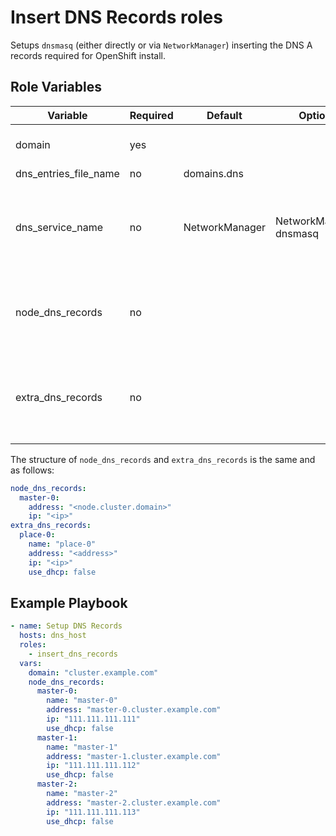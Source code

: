 # Insert DNS Records roles

Setups `dnsmasq` (either directly or via `NetworkManager`) inserting the DNS A records required for OpenShift install.

## Role Variables

| Variable              | Required | Default        | Options                 | Comments                                                    |
| --------------------- | -------- | -------------- | ----------------------- | ----------------------------------------------------------- |
| domain                | yes      |                |                         | base for the DNS entries                                    |
| dns_entries_file_name | no       | domains.dns    |                         |                                                             |
| dns_service_name      | no       | NetworkManager | NetworkManager, dnsmasq | the name of the service you want to manage your DNS records |
| node_dns_records      | no       |                |                         | dns records for the nodes of the OpenShift cluster          |
| extra_dns_records     | no       |                |                         | used to defined dns records which are excess of the         |

The structure of `node_dns_records` and `extra_dns_records` is the same and as follows:

```yaml
node_dns_records:
  master-0:
    address: "<node.cluster.domain>"
    ip: "<ip>"
extra_dns_records:
  place-0:
    name: "place-0"
    address: "<address>"
    ip: "<ip>"
    use_dhcp: false
```

## Example Playbook

```yaml
- name: Setup DNS Records
  hosts: dns_host
  roles:
    - insert_dns_records
  vars:
    domain: "cluster.example.com"
    node_dns_records:
      master-0:
        name: "master-0"
        address: "master-0.cluster.example.com"
        ip: "111.111.111.111"
        use_dhcp: false
      master-1:
        name: "master-1"
        address: "master-1.cluster.example.com"
        ip: "111.111.111.112"
        use_dhcp: false
      master-2:
        name: "master-2"
        address: "master-2.cluster.example.com"
        ip: "111.111.111.113"
        use_dhcp: false
```
